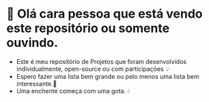 # 🕺 Olá cara pessoa que está vendo este repositório ou somente ouvindo. 
* Este é meu repositório de Projetos que foram desenvolvidos individualmente, open-source ou com participações 💡
* Espero fazer uma lista bem grande ou pelo menos uma lista bem interessante.🧾
* Uma enchente começa com uma gota. 💧
